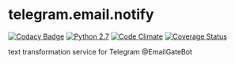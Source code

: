 # telegram.email.notify
[![Codacy Badge](https://api.codacy.com/project/badge/Grade/2f7d4597eef143d99014e59379b4b6a4)](https://app.codacy.com/manual/vb64/telegram.email.notify?utm_source=github.com&utm_medium=referral&utm_content=vb64/telegram.email.notify&utm_campaign=Badge_Grade_Dashboard)
[![Python 2.7](https://img.shields.io/travis/vb64/telegram.email.notify.svg?label=Python%202.7&style=plastic)](https://travis-ci.org/vb64/telegram.email.notify)
[![Code Climate](https://img.shields.io/codeclimate/maintainability-percentage/vb64/telegram.email.notify.svg?label=Code%20Climate&style=plastic)](https://codeclimate.com/github/vb64/telegram.email.notify)
[![Coverage Status](https://coveralls.io/repos/github/vb64/telegram.email.notify/badge.svg?branch=master)](https://coveralls.io/github/vb64/telegram.email.notify?branch=master)

text transformation service for Telegram @EmailGateBot
